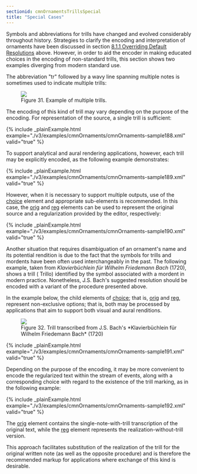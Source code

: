 ```yaml
---
sectionid: cmnOrnamentsTrillsSpecial
title: "Special Cases"
---
```





Symbols and abbreviations for trills have changed and evolved considerably throughout
history. Strategies to clarify the encoding and interpretation of ornaments have been
discussed in section <a class="link_ptr" title="Overriding Default Resolutions" href="/v3/guidelines/cmnOrnaments#cmnOrnamentsOverride">8.1.1 Overriding Default Resolutions</a> above. However, in order to aid
the encoder in making educated choices in the encoding of non-standard trills, this
section
shows two examples diverging from modern standard use.


The abbreviation "tr" followed by a wavy line spanning multiple notes is sometimes
used to
indicate multiple trills:


<figure class="figure">
   <img src="../../../../guidelines/3.0.0/Images/modules/cmnOrnaments/ex_tr_multi.png" class="img-responsive"></img>
   <figcaption class="figure-caption">Figure 31. Example of multiple trills.</figcaption>
</figure>
The encoding of this kind of trill may vary depending on the purpose of the encoding.
For
representation of the source, a single trill is sufficient:

{% include _plainExample.html example="./v3/examples/cmnOrnaments/cmnOrnaments-sample188.xml" valid="true" %}


To support analytical and aural rendering applications, however, each trill may be
explicitly encoded, as the following example demonstrates:

{% include _plainExample.html example="./v3/examples/cmnOrnaments/cmnOrnaments-sample189.xml" valid="true" %}


However, when it is necessary to support multiple outputs, use of the 
<a class="link_odd_elementSpec" href="/v3/elements/choice">choice</a> element and appropriate sub-elements is recommended. In this case, the 
<a class="link_odd_elementSpec" href="/v3/elements/orig">orig</a> and 
<a class="link_odd_elementSpec" href="/v3/elements/reg">reg</a> elements can be used to represent the
original source and a regularization provided by the editor, respectively:

{% include _plainExample.html example="./v3/examples/cmnOrnaments/cmnOrnaments-sample190.xml" valid="true" %}


Another situation that requires disambiguation of an ornament's name and its potential
rendition is due to the fact that the symbols for trills and mordents have been often
used
interchangeably in the past. The following example, taken from *Klavierbüchlein für
Wilhelm Friedemann Bach* (1720), shows a trill (
<span class="q">Trillo</span>) identified by the
symbol associated with a mordent in modern practice. Nonetheless, J.S. Bach's suggested
resolution should be encoded with a variant of the procedure presented above.

In the example below, the child elements of 
<a class="link_odd_elementSpec" href="/v3/elements/choice">choice</a>; that is, 
<a class="link_odd_elementSpec" href="/v3/elements/orig">orig</a> and 
<a class="link_odd_elementSpec" href="/v3/elements/reg">reg</a>, represent non-exclusive options;
that is, both may be processed by applications that aim to support both visual and
aural
renditions.


<figure class="figure">
   <img src="../../../../guidelines/3.0.0/Images/modules/cmnOrnaments/ex_tr_B.png" class="img-responsive"></img>
   <figcaption class="figure-caption">Figure 32. Trill transcribed from J.S. Bach's *Klavierbüchlein für Wilhelm Friedemann
      Bach* (1720)
   </figcaption>
</figure>
{% include _plainExample.html example="./v3/examples/cmnOrnaments/cmnOrnaments-sample191.xml" valid="true" %}


Depending on the purpose of the encoding, it may be more convenient to encode the
regularized text within the stream of events, along with a corresponding choice with
regard
to the existence of the trill marking, as in the following example:

{% include _plainExample.html example="./v3/examples/cmnOrnaments/cmnOrnaments-sample192.xml" valid="true" %}

The 
<a class="link_odd_elementSpec" href="/v3/elements/orig">orig</a> element contains the single-note-with-trill transcription of
the original text, while the 
<a class="link_odd_elementSpec" href="/v3/elements/reg">reg</a> element represents the
realization-without-trill version.

This approach facilitates substitution of the realization of the trill for the original
written note (as well as the opposite procedure) and is therefore the recommended
markup for
applications where exchange of this kind is desirable.

